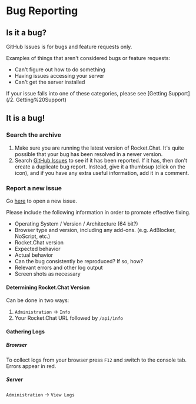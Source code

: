 # Bug Reporting

## Is it a bug?

GitHub Issues is for bugs and feature requests only.

Examples of things that aren't considered bugs or feature requests:

* Can't figure out how to do something
* Having issues accessing your server
* Can't get the server installed

If your issue falls into one of these categories, please see [Getting Support](/2. Getting%20Support)

## It is a bug!

### Search the archive

1. Make sure you are running the latest version of Rocket.Chat.
It's quite possible that your bug has been resolved in a newer version.
1. Search [GitHub Issues](https://github.com/RocketChat/Rocket.Chat/issues)
to see if it has been reported. If it has, then don't create a duplicate bug report. 
Instead, give it a thumbsup (click on the icon),
and if you have any extra useful information, add it in a comment.

### Report a new issue

Go [here](https://github.com/RocketChat/Rocket.Chat/issues/new) to open a new issue.

Please include the following information in order to promote effective fixing.

* Operating System / Version / Architecture (64 bit?)
* Browser type and version, including any add-ons. (e.g. AdBlocker, NoScript, etc.)
* Rocket.Chat version
* Expected behavior
* Actual behavior
* Can the bug consistently be reproduced? If so, how?
* Relevant errors and other log output
* Screen shots as necessary

#### Determining Rocket.Chat Version

Can be done in two ways:

1. `Administration` -> `Info`
1. Your Rocket.Chat URL followed by `/api/info`

#### Gathering Logs

##### Browser

To collect logs from your browser press `F12` and switch to the console
tab.  Errors appear in red.

##### Server

`Administration` -> `View Logs`
